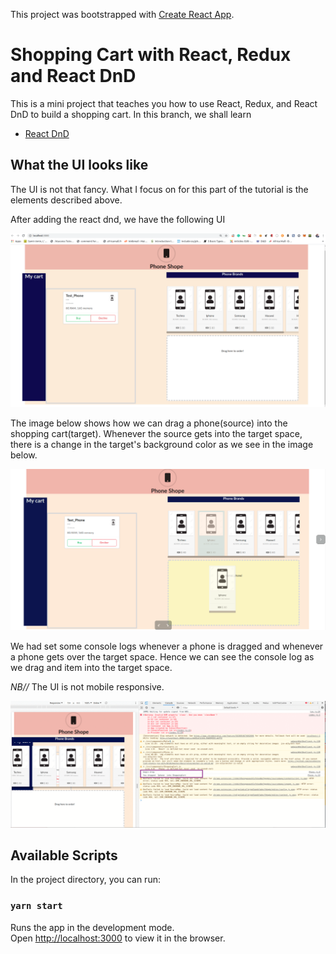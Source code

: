This project was bootstrapped with [Create React App](https://github.com/facebook/create-react-app).

# Shopping Cart with React, Redux and React DnD
This is a mini project that teaches you how to use React, Redux, and React DnD to build a shopping cart. In this branch, we shall learn
- [React DnD](https://react-dnd.github.io/react-dnd/about)

## What the UI looks like
The UI is not that fancy. What I focus on for this part of the tutorial is the elements described above. 

After adding the react dnd, we have the following UI

![](./public/images/drag_drop_default.png)

The image below shows how we can drag a phone(source) into the shopping cart(target). Whenever the source gets into the target space, there is a change in the target's background color as we see in the image below. 

![](./public/images/drag.png)

We had set some console logs whenever a phone is dragged and whenever a phone gets over the target space. Hence we can see the console log as we drag and item into the target space.

*NB//* The UI is not mobile responsive.

![](./public/images/drag_dropConsole.png)

## Available Scripts

In the project directory, you can run:

### `yarn start`

Runs the app in the development mode.<br />
Open [http://localhost:3000](http://localhost:3000) to view it in the browser.